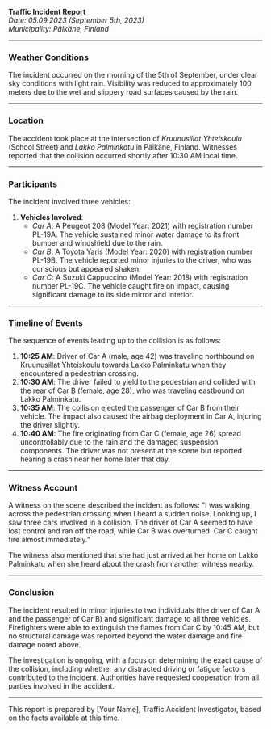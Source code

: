 

**Traffic Incident Report**  
*Date: 05.09.2023 (September 5th, 2023)*  
*Municipality: Pälkäne, Finland*  

---

### **Weather Conditions**  
The incident occurred on the morning of the 5th of September, under clear sky conditions with light rain. Visibility was reduced to approximately 100 meters due to the wet and slippery road surfaces caused by the rain.

---

### **Location**  
The accident took place at the intersection of *Kruunusillat Yhteiskoulu* (School Street) and *Lakko Palminkatu* in Pälkäne, Finland. Witnesses reported that the collision occurred shortly after 10:30 AM local time.

---

### **Participants**  
The incident involved three vehicles:

1. **Vehicles Involved**:  
   - *Car A*: A Peugeot 208 (Model Year: 2021) with registration number PL-19A. The vehicle sustained minor water damage to its front bumper and windshield due to the rain.
   - *Car B*: A Toyota Yaris (Model Year: 2020) with registration number PL-19B. The vehicle reported minor injuries to the driver, who was conscious but appeared shaken.
   - *Car C*: A Suzuki Cappuccino (Model Year: 2018) with registration number PL-19C. The vehicle caught fire on impact, causing significant damage to its side mirror and interior.

---

### **Timeline of Events**  
The sequence of events leading up to the collision is as follows:

1. **10:25 AM**: Driver of Car A (male, age 42) was traveling northbound on Kruunusillat Yhteiskoulu towards Lakko Palminkatu when they encountered a pedestrian crossing.
2. **10:30 AM**: The driver failed to yield to the pedestrian and collided with the rear of Car B (female, age 28), who was traveling eastbound on Lakko Palminkatu.
3. **10:35 AM**: The collision ejected the passenger of Car B from their vehicle. The impact also caused the airbag deployment in Car A, injuring the driver slightly.
4. **10:40 AM**: The fire originating from Car C (female, age 26) spread uncontrollably due to the rain and the damaged suspension components. The driver was not present at the scene but reported hearing a crash near her home later that day.

---

### **Witness Account**  
A witness on the scene described the incident as follows: "I was walking across the pedestrian crossing when I heard a sudden noise. Looking up, I saw three cars involved in a collision. The driver of Car A seemed to have lost control and ran off the road, while Car B was overturned. Car C caught fire almost immediately."  

The witness also mentioned that she had just arrived at her home on Lakko Palminkatu when she heard about the crash from another witness nearby.

---

### **Conclusion**  
The incident resulted in minor injuries to two individuals (the driver of Car A and the passenger of Car B) and significant damage to all three vehicles. Firefighters were able to extinguish the flames from Car C by 10:45 AM, but no structural damage was reported beyond the water damage and fire damage noted above.

The investigation is ongoing, with a focus on determining the exact cause of the collision, including whether any distracted driving or fatigue factors contributed to the incident. Authorities have requested cooperation from all parties involved in the accident.

--- 

This report is prepared by [Your Name], Traffic Accident Investigator, based on the facts available at this time.
